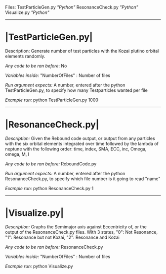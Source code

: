Files: 
TestParticleGen.py *"Python"*
ResonanceCheck.py  *"Python"*
Visualize.py       *"Python"*

----------------------------------------------------------------------------------------------------
# |TestParticleGen.py|

Description:
Generate number of test particles with the Kozai plutino orbital elements randomly.

*Any code to be ran before*: No

*Variables inside:*
"NumberOfFiles" : Number of files 

*Run argument expects:*
A number, entered after the python TestParticleGen.py, to specify how many Testparticles wanted per file

*Example run:*
python TestParticleGen.py 1000

----------------------------------------------------------------------------------------------------
# |ResonanceCheck.py|

*Description:*
Given the Rebound code output, or output from any particles with the six orbital elements integrated over time followed by the lambda of neptune with the following order:
time, index, SMA, ECC,  inc, Omega, omega, M, l

*Any code to be ran before:* ReboundCode.py

*Run argument expects:*
A number, entered after the python ResonanceCheck.py, to specify which file number is it going to read "name"

*Example run:*
python ResonanceCheck.py 1

----------------------------------------------------------------------------------------------------
# |Visualize.py|

*Description:*
Graphs the Semimajor axis against Eccentricity of, or the output of the ResonanceCheck.py files. With 3 states, "0": Not Resonance, "1": Resonance but not Kozai, "2": Resonance and Kozai

*Any code to be ran before:* ResonanceCheck.py

*Variables inside:*
"NumberOfFiles" : Number of files 

*Example run:*
python Visualize.py


